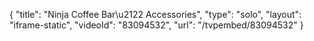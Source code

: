 {
    "title": "Ninja Coffee Bar\u2122 Accessories",
    "type": "solo",
    "layout": "iframe-static",
    "videoId": "83094532",
    "url": "\/tvpembed\/83094532"
}